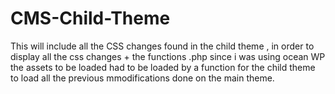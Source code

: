 # CMS-Child-Theme
This will include all the CSS changes found in the child theme , in order to display all the css changes
+
the functions .php since i was using ocean WP the assets to be loaded had to be loaded by a function for the child theme to load all the previous mmodifications done on the main theme.
